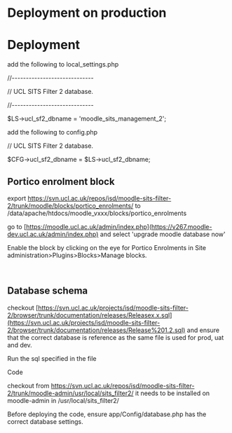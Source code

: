 # Deployment on production

# Deployment

add the following to local\_settings.php

//-----------------------------

// UCL SITS Filter 2 database.

//-----------------------------

$LS-&gt;ucl\_sf2\_dbname = 'moodle\_sits\_management\_2';

add the following to config.php

// UCL SITS Filter 2 database.

$CFG-&gt;ucl\_sf2\_dbname = $LS-&gt;ucl\_sf2\_dbname;

## Portico enrolment block

export <https://svn.ucl.ac.uk/repos/isd/moodle-sits-filter-2/trunk/moodle/blocks/portico_enrolments/> to /data/apache/htdocs/moodle\_vxxx/blocks/portico\_enrolments

go to [https://moodle.ucl.ac.uk/admin/index.php](https://v267.moodle-dev.ucl.ac.uk/admin/index.php) and select 'upgrade moodle database now'

Enable the block by clicking on the eye for Portico Enrolments in Site administration&gt;Plugins&gt;Blocks&gt;Manage blocks.

 

## Database schema

checkout [https://svn.ucl.ac.uk/projects/isd/moodle-sits-filter-2/browser/trunk/documentation/releases/Releasex.x.sql](https://svn.ucl.ac.uk/projects/isd/moodle-sits-filter-2/browser/trunk/documentation/releases/Release%201.2.sql) and ensure that the correct database is reference as the same file is used for prod, uat and dev.

Run the sql specified in the file

Code

checkout from <https://svn.ucl.ac.uk/repos/isd/moodle-sits-filter-2/trunk/moodle-admin/usr/local/sits_filter2/> it needs to be installed on moodle-admin in /usr/local/sits\_filter2/

Before deploying the code, ensure app/Config/database.php has the correct database settings.

 
